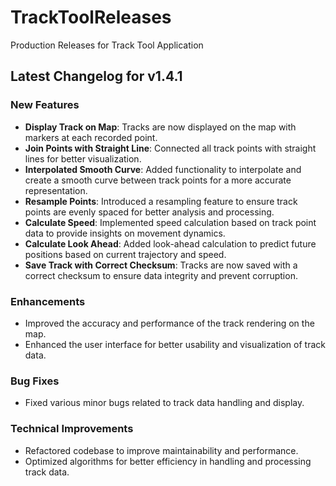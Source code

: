 # TrackToolReleases
Production Releases for Track Tool Application

## Latest Changelog for v1.4.1

### New Features
- **Display Track on Map**: Tracks are now displayed on the map with markers at each recorded point.
- **Join Points with Straight Line**: Connected all track points with straight lines for better visualization.
- **Interpolated Smooth Curve**: Added functionality to interpolate and create a smooth curve between track points for a more accurate representation.
- **Resample Points**: Introduced a resampling feature to ensure track points are evenly spaced for better analysis and processing.
- **Calculate Speed**: Implemented speed calculation based on track point data to provide insights on movement dynamics.
- **Calculate Look Ahead**: Added look-ahead calculation to predict future positions based on current trajectory and speed.
- **Save Track with Correct Checksum**: Tracks are now saved with a correct checksum to ensure data integrity and prevent corruption.

### Enhancements
- Improved the accuracy and performance of the track rendering on the map.
- Enhanced the user interface for better usability and visualization of track data.

### Bug Fixes
- Fixed various minor bugs related to track data handling and display.

### Technical Improvements
- Refactored codebase to improve maintainability and performance.
- Optimized algorithms for better efficiency in handling and processing track data.

